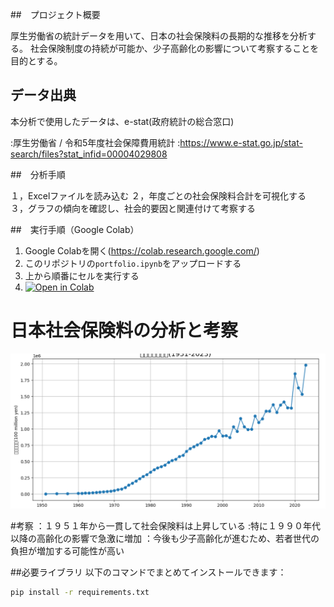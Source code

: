 ##　プロジェクト概要

厚生労働省の統計データを用いて、日本の社会保険料の長期的な推移を分析する。 社会保険制度の持続が可能か、少子高齢化の影響について考察することを目的とする。



##  データ出典
本分析で使用したデータは、e-stat(政府統計の総合窓口)

:厚生労働省 / 令和5年度社会保障費用統計
:https://www.e-stat.go.jp/stat-search/files?stat_infid=00004029808

##　分析手順

１，Excelファイルを読み込む
２，年度ごとの社会保険料合計を可視化する
３，グラフの傾向を確認し、社会的要因と関連付けて考察する

##　実行手順（Google Colab）
1. Google Colabを開く(https://colab.research.google.com/) 
2. このリポジトリの`portfolio.ipynb`をアップロードする 
3. 上から順番にセルを実行する
4. [![Open in Colab](https://colab.research.google.com/assets/colab-badge.svg)](https://colab.research.google.com/github/longxishenzhi2-lang/japan-social-insurance/blob/main/portfolio.ipynb)



# 日本社会保険料の分析と考察

![保険料の推移グラフ](portfolio_graph.png)

#考察
：１９５１年から一貫して社会保険料は上昇している
:特に１９９０年代以降の高齢化の影響で急激に増加
：今後も少子高齢化が進むため、若者世代の負担が増加する可能性が高い

##必要ライブラリ
以下のコマンドでまとめてインストールできます：

```bash
pip install -r requirements.txt


